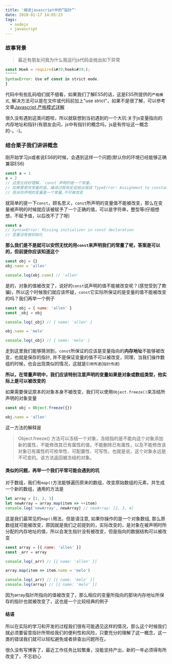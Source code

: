 ```yaml
---
title: '细说javascript中的“指针”'
date: 2018-01-17 14:05:23
tags:
  - nodejs
  - javascript
---
```


### 故事背景

> 最近有朋友问我为什么我运行js代码会抛出如下异常

```js
const Hoek = require(&#39;hoek&#39;);
^^^^^
SyntaxError: Use of const in strict mode.
} 
```

代码中有些乱码咱们就不细看，如果我们了解ES5的话，这是ES5所提供的`严格模式`, 解决方法可以是在文件或代码前加上"use strict"，如果不是很了解，可以参考文章[Javascript 严格模式详解](http://www.ruanyifeng.com/blog/2013/01/javascript_strict_mode.html)

很久没有遇到这类问题啦，所以就联想到当初遇到的一个大坑:关于js变量指向的内存地址和指针(有朋友会问，js中有指针的概念吗，js是有传址这一概念的-。-)。

### 结合栗子我们讲讲概念

刚开始学习js或者说ES6的时候，会遇到这样一个问题(默认你的环境已经能够正确兼容ES6)
```js
const a = 1
a = 2
// 这里比较好理解，`const`声明的是一个常量，
// 如果要更改常量的值，编译过程肯定会抛出错误`TypeError: Assignment to constant variable`
// 告诉你声明的变量是一个常量,不可被改变
```

就简单的提一下`const`，顾名思义，`const`所声明的变量值不能被改变，那么在变量被声明的时候就应该被赋予了一个正确的值，可以是字符串，整型等(仔细想想，不赋予值，以后改不了了呀)

```js
const a
// SyntaxError: Missing initializer in const declaration
// 变量没有被初始化
```

**那么我们是不是就可以安然无忧的用`const`来声明我们的常量了呢，答案是可以的，但前提你应该知道这个**

```js
const obj = {}
obj.name = 'allen'

console.log(obj.name) // 'allen'
```

是的，对象的值被改变了，说好的`const`说声明的值不能被改变呢？(感觉受到了欺骗)，所以这个时候我们就应该怀疑，`const`它实际所保证的是变量的值不能被改变的吗？我们再举一个例子

```js
const obj = { name: 'allen' }
const _obj = obj

console.log(_obj) // { name: 'allen' }

obj.name = 'melo'

console.log(_obj) // { name: 'melo' }
```

走到这里我们能够猜测到，`const`所保证的应该是变量指向的**内存地址**不能够被改变，也就是保存的指针, 并不是保证变量的值不可以被改变，同理，当我们操作数组的时候，也会出现类似的情况，这就是`引用传递`(`指针传递`)

**所以，在常量声明中，我们应该特别注意声明的变量如果是对象或数组类型，他实际上是可以被改变的**

如果需要保证原本的对象本身不被改变，我们可以使用`Object.freeze()`来冻结所声明的对象变量

```js
const obj = Object.freeze({})

obj.name = 'allen'
```
这一方法的解释是
> Object.freeze() 方法可以冻结一个对象，冻结指的是不能向这个对象添加新的属性，不能修改其已有属性的值，不能删除已有属性，以及不能修改该对象已有属性的可枚举性、可配置性、可写性。也就是说，这个对象永远是不可变的。该方法返回被冻结的对象。

#### 类似的问题，再举一个我们平常可能会遇到的坑

对于数组，我们有`map()`方法能够遍历原来的数组，改变原始数组的元素，并生成一个新的数组，通用的方法是

```js
let array = [1, 2, 3]
let newArray = array.map(item => ++item)
console.log('newArray', newArray) // newArray: [2, 3, 4]
```
这是我们最常见的`map()`用法，但是请注意, 如果你操作的是一个对象数组, 那么原数组就可能被改变，原因就是我们之前提到的，实际改变的，是对象在被声明时所分配的内存地址的值，所以会发生指针没有被改变，但是指向的数据结构可以被改变

```js
const array = [{ name: 'allen' }]
const _arr = array

console.log(_arr) // [{ name: 'allen' }]

array.map(item => item.name = 'melo')

console.log(_arr) // [{ name: 'melo' }]
console.log(array) // [{ name: 'melo' }]
```
因为array指针所指向的值被改变了，那么相应的变量所指向的那块内存地址所保存的指针也就被改变了，这也是一个比较经典的例子

#### 结语

所以在实际的学习和开发的过程我们很有可能遇见这样的情况，那么这个时候我们就必须要留意指针所带给我们的便利性和风险，只要充分的理解了这一概念，这一类的错误我们就可以轻松避免或者排查出问题所在。

很久没有写博客了，最近工作任务比较繁重，没能坚持产出，新的一年必须得有所改变了，不忘初心